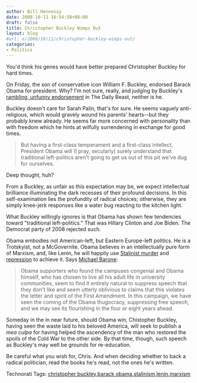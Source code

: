 ```yaml
---
author: Bill Hennessy
date: 2008-10-11 16:54:58+00:00
draft: false
title: Christopher Buckley Wimps Out
layout: blog
#url: e/2008/10/11/christopher-buckley-wimps-out/
categories:
- Politics
---
```


You'd think his genes would have better prepared Christopher Buckley for hard times.

 

On Friday, the son of conservative icon William F. Buckley, endorsed Barack Obama for president. Why? I'm not sure, really, and judging by Buckley's [rambling, unfunny endorsement](https://www.thedailybeast.com/blogs-and-stories/2008-10-10/the-conservative-case-for-obama) in The Daily Beast, neither is he.

 

Buckley doesn't care for Sarah Palin, that's for sure. He seems vaguely anti-religious, which would gravely wound his parents' hearts--but they probably knew already. He seems far more concerned with personality than with freedom which he hints at wilfully surrendering in exchange for good times.

 

>   
> 
> But having a first-class temperament and a first-class intellect, President Obama will (I pray, secularly) surely understand that traditional left-politics aren't going to get us out of this pit we've dug for ourselves.
> 
> 

 

Deep thought, huh? 

 

From a Buckley, as unfair as this expectation may be, we expect intellectual brilliance illuminating the dark recesses of their profound decisions. In this self-examination lies the profundity of radical choices; otherwise, they are simply knee-jerk responses like a water bug reacting to the kitchen light. 

 

What Buckley willingly ignores is that Obama has shown few tendencies toward "traditional left-politics." That was Hillary Clinton and Joe Biden. The Democrat party of 2008 rejected such.

 

Obama embodies not American-left, but Eastern Europe-left politics. He is a Trotskyist, not a McGovernite. Obama believes in an intellectually pure form of Marxism, and, like Lenin, he will happily use [Stalinist murder](https://www.rasmussenreports.com/public_content/political_commentary/commentary_by_michael_barone/the_coming_obama_thugocracy) and [repression](https://gatewaypundit.blogspot.com/2008/10/new-evidence-proves-former-kenyan.html) to achieve it. Says [Michael Barone](https://www.rasmussenreports.com/public_content/political_commentary/commentary_by_michael_barone/the_coming_obama_thugocracy):

 

>   
> 
> Obama supporters who found the campuses congenial and Obama himself, who has chosen to live all his adult life in university communities, seem to find it entirely natural to suppress speech that they don't like and seem utterly oblivious to claims that this violates the letter and spirit of the First Amendment. In this campaign, we have seen the coming of the Obama thugocracy, suppressing free speech, and we may see its flourishing in the four or eight years ahead.
> 
> 

 

Someday in the in near future, should Obama win, Chistopher Buckley, having seen the waste laid to his beloved America, will seek to publish a _mea culpa_ for having helped the ascendency of the man who restored the spoils of the Cold War to the other side. By that time, though, such speech as Buckley's may well be grounds for re-education.

 

Be careful what you wish for, Chris. And when deciding whether to back a radical politician, read the books he's read, not the ones he's written. 

 

Technorati Tags: [christopher buckley](https://technorati.com/tags/christopher%20buckley),[barack obama](https://technorati.com/tags/barack%20obama),[stalinism](https://technorati.com/tags/stalinism),[lenin](https://technorati.com/tags/lenin),[marxism](https://technorati.com/tags/marxism)
